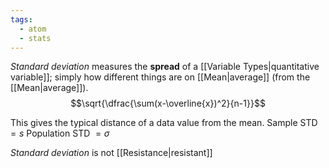 ```yaml
---
tags:
  - atom
  - stats
---
```

*Standard deviation* measures the **spread** of a [[Variable Types|quantitative variable]]; simply how different things are on [[Mean|average]] (from the [[Mean|average]]).
$$\sqrt{\dfrac{\sum(x-\overline{x})^2}{n-1}}$$

This gives the typical distance of a data value from the mean.
Sample STD $= s$
Population STD $= \sigma$

*Standard deviation* is not [[Resistance|resistant]]